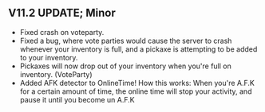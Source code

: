 ## V11.2 UPDATE; Minor

- Fixed crash on voteparty.
- Fixed a bug, where vote parties would cause the server to crash whenever your inventory is full, and a pickaxe is attempting to be added to your inventory.
- Pickaxes will now drop out of your inventory when you're full on inventory. (VoteParty)
- Added AFK detector to OnlineTime! How this works: When you're A.F.K for a certain amount of time, the online time will stop your activity, and pause it until you become un A.F.K
